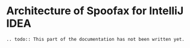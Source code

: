 # Architecture of Spoofax for IntelliJ IDEA

```eval_rst
.. todo:: This part of the documentation has not been written yet.
```
